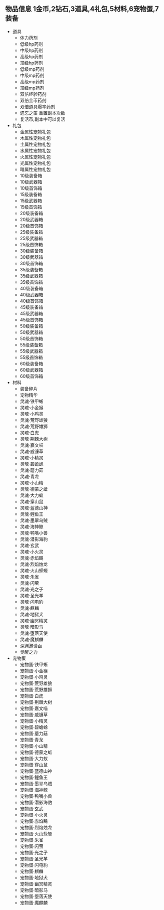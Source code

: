 ## 物品信息 1金币,2钻石,3道具,4礼包,5材料,6宠物蛋,7装备
- 道具
    - 体力药剂
    - 低级hp药剂
    - 中级hp药剂
    - 高级hp药剂
    - 顶级hp药剂
    - 低级mp药剂
    - 中级mp药剂
    - 高级mp药剂
    - 顶级mp药剂
    - 双倍经验药剂
    - 双倍金币药剂
    - 双倍道具爆率药剂
    - 遗忘之笛 重置副本次数
    - 复活币,副本中可以复活
- 礼包
    - 金属性宠物礼包
    - 木属性宠物礼包
    - 土属性宠物礼包
    - 水属性宠物礼包
    - 火属性宠物礼包
    - 光属性宠物礼包
    - 暗属性宠物礼包
    - 10级装备箱
    - 10级武器箱
    - 10级首饰箱
    - 15级装备箱
    - 15级武器箱
    - 15级首饰箱
    - 20级装备箱
    - 20级武器箱
    - 20级首饰箱
    - 25级装备箱
    - 25级武器箱
    - 25级首饰箱
    - 30级装备箱
    - 30级武器箱
    - 30级首饰箱
    - 35级装备箱
    - 35级武器箱
    - 35级首饰箱
    - 40级装备箱
    - 40级武器箱
    - 40级首饰箱
    - 45级装备箱
    - 45级武器箱
    - 45级首饰箱
    - 50级装备箱
    - 50级武器箱
    - 50级首饰箱
    - 55级装备箱
    - 55级武器箱
    - 55级首饰箱
    - 60级装备箱
    - 60级武器箱
    - 60级首饰箱
- 材料
    - 装备碎片
    - 宠物精华
    - 灵魂·铁甲蜥
    - 灵魂·小金猴
    - 灵魂·小鸡灵
    - 灵魂·荒野雄狼
    - 灵魂·荒野雄狮
    - 灵魂·白虎
    - 灵魂·荆棘大树
    - 灵魂·嘉文喵
    - 灵魂·威镰草
    - 灵魂·小精灵
    - 灵魂·碧蟾蜍
    - 灵魂·蘑力菇
    - 灵魂·青龙
    - 灵魂·小山精
    - 灵魂·德蒙之蚯
    - 灵魂·大力蚁
    - 灵魂·穿山鼠
    - 灵魂·蓝德山神
    - 灵魂·鲤鱼王
    - 灵魂·墨翠乌贼
    - 灵魂·海神鲸
    - 灵魂·鸭嘴小兽
    - 灵魂·潜影海豹
    - 灵魂·玄武
    - 灵魂·小火灵
    - 灵魂·赤焰鴖
    - 灵魂·烈焰烛龙
    - 灵魂·火山蝾螈
    - 灵魂·朱雀
    - 灵魂·闪萤
    - 灵魂·光之子
    - 灵魂·圣光羊
    - 灵魂·闪电豹
    - 灵魂·麒麟
    - 灵魂·地狱犬
    - 灵魂·幽冥精灵
    - 灵魂·暗影马
    - 灵魂·堕落天使
    - 灵魂·魔麒麟
    - 深渊邀请函
    - 觉醒之力
- 宠物蛋
    - 宠物蛋·铁甲蜥
    - 宠物蛋·小金猴
    - 宠物蛋·小鸡灵
    - 宠物蛋·荒野雄狼
    - 宠物蛋·荒野雄狮
    - 宠物蛋·白虎
    - 宠物蛋·荆棘大树
    - 宠物蛋·嘉文喵
    - 宠物蛋·威镰草
    - 宠物蛋·小精灵
    - 宠物蛋·碧蟾蜍
    - 宠物蛋·蘑力菇
    - 宠物蛋·青龙
    - 宠物蛋·小山精
    - 宠物蛋·德蒙之蚯
    - 宠物蛋·大力蚁
    - 宠物蛋·穿山鼠
    - 宠物蛋·蓝德山神
    - 宠物蛋·鲤鱼王
    - 宠物蛋·墨翠乌贼
    - 宠物蛋·海神鲸
    - 宠物蛋·鸭嘴小兽
    - 宠物蛋·潜影海豹
    - 宠物蛋·玄武
    - 宠物蛋·小火灵
    - 宠物蛋·赤焰鴖
    - 宠物蛋·烈焰烛龙
    - 宠物蛋·火山蝾螈
    - 宠物蛋·朱雀
    - 宠物蛋·闪萤
    - 宠物蛋·光之子
    - 宠物蛋·圣光羊
    - 宠物蛋·闪电豹
    - 宠物蛋·麒麟
    - 宠物蛋·地狱犬
    - 宠物蛋·幽冥精灵
    - 宠物蛋·暗影马
    - 宠物蛋·堕落天使
    - 宠物蛋·魔麒麟
